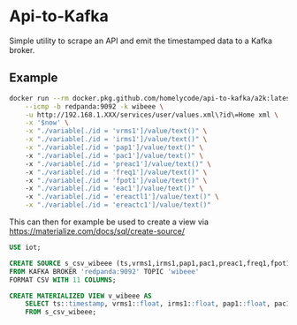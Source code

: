 # Api-to-Kafka

Simple utility to scrape an API and emit the timestamped data to a Kafka broker.

## Example

~~~bash
docker run --rm docker.pkg.github.com/homelycode/api-to-kafka/a2k:latest \
	--icmp -b redpanda:9092 -k wibeee \
	-u http://192.168.1.XXX/services/user/values.xml\?id\=Home xml \
	-x '$now' \
	-x "./variable[./id = 'vrms1']/value/text()" \
    -x "./variable[./id = 'irms1']/value/text()" \
    -x "./variable[./id = 'pap1']/value/text()" \       
    -x "./variable[./id = 'pac1']/value/text()" \            
    -x "./variable[./id = 'preac1']/value/text()" \                 
    -x "./variable[./id = 'freq1']/value/text()" \                   
    -x "./variable[./id = 'fpot1']/value/text()" \                        
    -x "./variable[./id = 'eac1']/value/text()" \                           
    -x "./variable[./id = 'ereactl1']/value/text()" \
    -x "./variable[./id = 'ereactc1']/value/text()"                                    
~~~

This can then for example be used to create a view via  https://materialize.com/docs/sql/create-source/

~~~sql
USE iot;

CREATE SOURCE s_csv_wibeee (ts,vrms1,irms1,pap1,pac1,preac1,freq1,fpot1,eac1,ereactl1,ereactc1)
FROM KAFKA BROKER 'redpanda:9092' TOPIC 'wibeee'
FORMAT CSV WITH 11 COLUMNS;

CREATE MATERIALIZED VIEW v_wibeee AS 
	SELECT ts::timestamp, vrms1::float, irms1::float, pap1::float, pac1::float, preac1::float,freq1::float, fpot1::float, eac1::float, ereactl1::float, ereactc1::float
	FROM s_csv_wibeee;
~~~